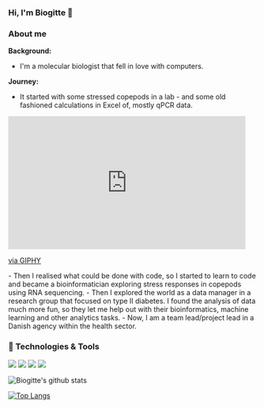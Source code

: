 ### Hi, I'm Biogitte 👋

### About me

**Background:** 
- I'm a molecular biologist that fell in love with computers.

**Journey:** 
- It started with some stressed copepods in a lab - and some old fashioned calculations in Excel of, mostly qPCR data. 
<iframe src="https://giphy.com/embed/l1EtodcOX1HyqvXuE" width="480" height="270" frameBorder="0" class="giphy-embed" allowFullScreen></iframe><p><a href="https://giphy.com/gifs/spongebob-spongebob-squarepants-season-9-l1EtodcOX1HyqvXuE">via GIPHY</a></p>
- Then I realised what could be done with code, so I started to learn to code and became a bioinformatician exploring stress responses in copepods using RNA sequencing. 
- Then I explored the world as a data manager in a research group that focused on type II diabetes. I found the analysis of data much more fun, so they let me help out with their bioinformatics, machine learning and other analytics tasks. 
- Now, I am a team lead/project lead in a Danish agency within the health sector. 


### 🔧 Technologies & Tools
![](https://img.shields.io/badge/-Python-informational?style=flat&logo=gnu-bash&logoColor=white&color=2bbc8a)
![](https://img.shields.io/badge/-Bash-informational?style=flat&logo=gnu-bash&logoColor=white&color=2bbc8a)
![](https://img.shields.io/badge/-R-informational?style=flat&logo=gnu-bash&logoColor=white&color=2bbc8a)
![](https://img.shields.io/badge/-Docker-informational?style=flat&logo=docker&logoColor=white&color=2bbc8a)



![Biogitte's github stats](https://github-readme-stats.vercel.app/api?username=biogitte&show_icons=true&theme=cobalt)

[![Top Langs](https://github-readme-stats.vercel.app/api/top-langs/?username=biogitte&show_icons=true&theme=cobalt)](https://github.com/biogitte/github-readme-stats)

